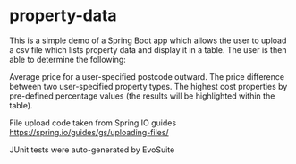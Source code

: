 # property-data
This is a simple demo of a Spring Boot app which allows the user to upload a csv file which lists property data and display it in a table. The user is then able to determine the following:

Average price for a user-specified postcode outward.
The price difference between two user-specified property types.
The highest cost properties by pre-defined percentage values (the results will be highlighted within the table).

File upload code taken from Spring IO guides https://spring.io/guides/gs/uploading-files/

JUnit tests were auto-generated by EvoSuite
